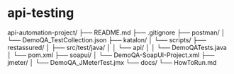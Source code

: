 # api-testing

api-automation-project/
├── README.md
├── .gitignore
├── postman/
│   └── DemoQA_TestCollection.json
├── katalon/
│   └── scripts/
├── restassured/
│   ├── src/test/java/
│   │   └── api/
│   │       └── DemoQATests.java
│   └── pom.xml
├── soapui/
│   └── DemoQA-SoapUI-Project.xml
├── jmeter/
│   └── DemoQA_JMeterTest.jmx
└── docs/
    └── HowToRun.md

